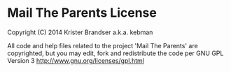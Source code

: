 Mail The Parents License
========================

Copyright (C) 2014 Krister Brandser a.k.a. kebman

All code and help files related to the project 'Mail The Parents' are copyrighted, but you may edit, fork and redistribute the code per GNU GPL Version 3 http://www.gnu.org/licenses/gpl.html
